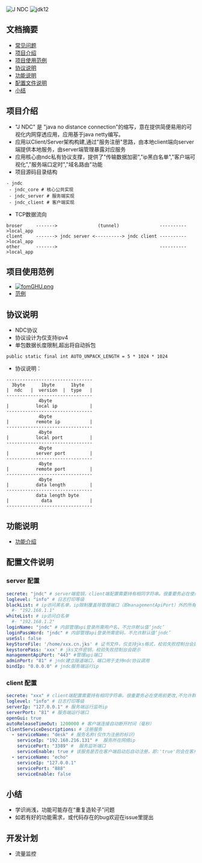 ![J NDC](https://s1.ax1x.com/2020/11/04/B6HETJ.png)
![jdk12](https://img.shields.io/badge/jdk-8-orange.svg)


## 文档摘要
* [常见问题](https://github.com/qiweiview/jndc/blob/master/QA.md)
* [项目介绍](#项目介绍)
* [项目使用范例](#项目使用范例)
* [协议说明](#协议说明)
* [功能说明](#功能说明)
* [配置文件说明](#配置文件说明)
* [小结](#小结)



## 项目介绍
* "J NDC" 是 "java no distance connection"的缩写，意在提供简便易用的可视化内网穿透应用，应用基于java netty编写。
* 应用以Client/Server架构构建,通过"服务注册"思路，由本地client端向server端提供本地服务，由server端管理暴露对应服务 
* 应用核心由ndc私有协议支撑，提供了"传输数据加密","ip黑白名单","客户端可视化","服务端口定时","域名路由"功能
* 项目源码目录结构
```
- jndc
 - jndc_core # 核心公共实现
 - jndc_server # 服务端实现
 - jndc_client # 客户端实现
```

* TCP数据流向
```
broser     ------->               (tunnel)               ---------->local_app
client     -------> jndc server <----------> jndc client ---------->local_app
other      ------->                                      ---------->local_app
```

## 项目使用范例
* [![fomGHU.png](https://z3.ax1x.com/2021/08/18/fomGHU.png)](https://imgtu.com/i/fomGHU)
* [范例](https://github.com/qiweiview/jndc/blob/master/tutorial.md)


## 协议说明
* NDC协议
* 协议设计为仅支持ipv4
* 单包数据长度限制,超出将自动拆包
```
public static final int AUTO_UNPACK_LENGTH = 5 * 1024 * 1024
```

* 协议说明：
```
--------------------------------
  3byte      1byte      1byte
|  ndc   |  version  |  type   |
--------------------------------
            4byte
|          local ip            |
--------------------------------
            4byte
|          remote ip           |
--------------------------------
            4byte
|          local port          |
--------------------------------
            4byte
|          server port         |
--------------------------------
            4byte
|          remote port         |
--------------------------------
            4byte
|          data length         |
--------------------------------
           data length byte
|            data              |
--------------------------------
```

## 功能说明
* [功能介绍](https://github.com/qiweiview/jndc/blob/master/function_introduction.md)

## 配置文件说明

### server 配置
```yaml
secrete: "jndc" # server端密钥，client端配置需要持有相同字符串。很重要务必在使用前更改,不允许默认密码为‘jndc’运行
loglevel: "info" # 日志打印等级
blackList: # ip访问黑名单，ip限制覆盖除管理端口（即managementApiPort）外的所有端口监听
  #- "192.168.1.1"
whiteList: # ip访问白名单
  #- "192.168.1.2"
loginName: "jndc" # 内部管理api登录所需用户名，不允许默认值‘jndc’
loginPassWord: "jndc" # 内部管理api登录所需密码，不允许默认值‘jndc’
useSsl: false
keyStoreFile: '/home/xxx.cn.jks' # 证书文件，仅支持jks格式，校验失败控制台会提示
keystorePass: 'xxx' # jks文件密钥，校验失败控制台会提示
managementApiPort: "443" #管理api端口
adminPort: "81" # jndc建立隧道端口，端口用于支持ndc协议调用
bindIp: "0.0.0.0" # jndc服务端运行ip
```

### client 配置
```yaml
secrete: "xxx" # client端配置需要持有相同字符串。很重要务必在使用前更改,不允许默认密码为‘jndc’运行
loglevel: "info" # 日志打印等级
serverIp: "127.0.0.1" # 服务端运行监听ip
serverPort: "81" # 服务端运行端口
openGui: true
autoReleaseTimeOut: 1200000 # 客户端连接自动断开时间（毫秒）
clientServiceDescriptions: # 注册服务
  - serviceName: "desk" # 服务名称(仅作为注册的标识)
    serviceIp: "192.168.216.131" #  服务所在网络ip
    servicePort: "3389" #  服务监听端口
    serviceEnable: true # 该服务是否在客户端启动后自动注册，即:'true'则会在客户端启动后自动将该服务注册到服务端,反之
  - serviceName: "echo"
    serviceIp: "127.0.0.1"
    servicePort: "888"
    serviceEnable: false

```

## 小结
* 学识尚浅，功能可能存在“重复造轮子”问题
* 如若有好的功能需求，或代码存在的bug欢迎在issue里提出

## 开发计划
* 流量监控



